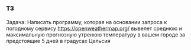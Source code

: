## тз

Задача: Написать программу, которая на основании запроса к погодному сервису https://openweathermap.org/ вывелет среднюю и максимальную прогнозную утренюю температуру в вашем городе за предстоящие 5 дней в градусах Цельсия
